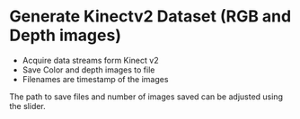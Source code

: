 # Generate Kinectv2 Dataset (RGB and Depth images)
- Acquire data streams form Kinect v2
- Save Color and depth images to file
- Filenames are timestamp of the images

The path to save files and number of images saved can be adjusted using the slider.
